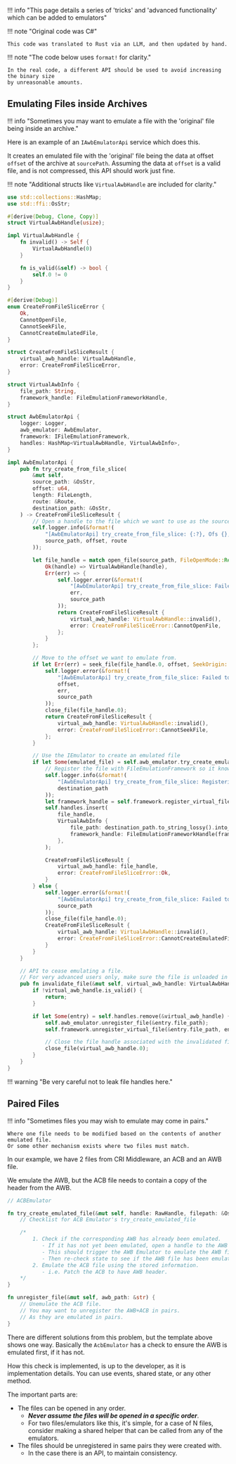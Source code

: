 !!! info "This page details a series of 'tricks' and 'advanced functionality' which can be added to emulators"

!!! note "Original code was C#"

    This code was translated to Rust via an LLM, and then updated by hand.

!!! note "The code below uses `format!` for clarity."

    In the real code, a different API should be used to avoid increasing the binary size
    by unreasonable amounts.

## Emulating Files inside Archives

!!! info "Sometimes you may want to emulate a file with the 'original' file being inside an archive."

Here is an example of an `IAwbEmulatorApi` service which does this.

It creates an emulated file with the 'original' file being the data at offset `offset` of the archive
at `sourcePath`. Assuming the data at `offset` is a valid file, and is not compressed, this API
should work just fine.

!!! note "Additional structs like `VirtualAwbHandle` are included for clarity."

```rust
use std::collections::HashMap;
use std::ffi::OsStr;

#[derive(Debug, Clone, Copy)]
struct VirtualAwbHandle(usize);

impl VirtualAwbHandle {
    fn invalid() -> Self {
        VirtualAwbHandle(0)
    }

    fn is_valid(&self) -> bool {
        self.0 != 0
    }
}

#[derive(Debug)]
enum CreateFromFileSliceError {
    Ok,
    CannotOpenFile,
    CannotSeekFile,
    CannotCreateEmulatedFile,
}

struct CreateFromFileSliceResult {
    virtual_awb_handle: VirtualAwbHandle,
    error: CreateFromFileSliceError,
}

struct VirtualAwbInfo {
    file_path: String,
    framework_handle: FileEmulationFrameworkHandle,
}

struct AwbEmulatorApi {
    logger: Logger,
    awb_emulator: AwbEmulator,
    framework: IFileEmulationFramework,
    handles: HashMap<VirtualAwbHandle, VirtualAwbInfo>,
}

impl AwbEmulatorApi {
    pub fn try_create_from_file_slice(
        &mut self,
        source_path: &OsStr,
        offset: u64,
        length: FileLength,
        route: &Route,
        destination_path: &OsStr,
    ) -> CreateFromFileSliceResult {
        // Open a handle to the file which we want to use as the source.
        self.logger.info(&format!(
            "[AwbEmulatorApi] try_create_from_file_slice: {:?}, Ofs {}, Route {:?}",
            source_path, offset, route
        ));

        let file_handle = match open_file(source_path, FileOpenMode::Read) {
            Ok(handle) => VirtualAwbHandle(handle),
            Err(err) => {
                self.logger.error(&format!(
                    "[AwbEmulatorApi] try_create_from_file_slice: Failed to open base file with error: {}, Path {:?}",
                    err,
                    source_path
                ));
                return CreateFromFileSliceResult {
                    virtual_awb_handle: VirtualAwbHandle::invalid(),
                    error: CreateFromFileSliceError::CannotOpenFile,
                };
            }
        };

        // Move to the offset we want to emulate from.
        if let Err(err) = seek_file(file_handle.0, offset, SeekOrigin::Start) {
            self.logger.error(&format!(
                "[AwbEmulatorApi] try_create_from_file_slice: Failed to seek to offset {} with error: {}, Path {:?}",
                offset,
                err,
                source_path
            ));
            close_file(file_handle.0);
            return CreateFromFileSliceResult {
                virtual_awb_handle: VirtualAwbHandle::invalid(),
                error: CreateFromFileSliceError::CannotSeekFile,
            };
        }

        // Use the IEmulator to create an emulated file
        if let Some(emulated_file) = self.awb_emulator.try_create_emulated_file(file_handle.0, source_path, route) {
            // Register the file with FileEmulationFramework so it knows it exists.
            self.logger.info(&format!(
                "[AwbEmulatorApi] try_create_from_file_slice: Registering {:?}",
                destination_path
            ));
            let framework_handle = self.framework.register_virtual_file(destination_path, emulated_file);
            self.handles.insert(
                file_handle,
                VirtualAwbInfo {
                    file_path: destination_path.to_string_lossy().into_owned(),
                    framework_handle: FileEmulationFrameworkHandle(framework_handle),
                },
            );

            CreateFromFileSliceResult {
                virtual_awb_handle: file_handle,
                error: CreateFromFileSliceError::Ok,
            }
        } else {
            self.logger.error(&format!(
                "[AwbEmulatorApi] try_create_from_file_slice: Failed to Create Emulated File at Path {:?}",
                source_path
            ));
            close_file(file_handle.0);
            CreateFromFileSliceResult {
                virtual_awb_handle: VirtualAwbHandle::invalid(),
                error: CreateFromFileSliceError::CannotCreateEmulatedFile,
            }
        }
    }

    // API to cease emulating a file.
    // For very advanced users only, make sure the file is unloaded in underlying application first.
    pub fn invalidate_file(&mut self, virtual_awb_handle: VirtualAwbHandle) {
        if !virtual_awb_handle.is_valid() {
            return;
        }

        if let Some(entry) = self.handles.remove(&virtual_awb_handle) {
            self.awb_emulator.unregister_file(&entry.file_path);
            self.framework.unregister_virtual_file(&entry.file_path, entry.framework_handle.0);

            // Close the file handle associated with the invalidated file
            close_file(virtual_awb_handle.0);
        }
    }
}
```

!!! warning "Be very careful not to leak file handles here."

## Paired Files

!!! info "Sometimes files you may wish to emulate may come in pairs."

    Where one file needs to be modified based on the contents of another emulated file.
    Or some other mechanism exists where two files must match.

In our example, we have 2 files from CRI Middleware, an ACB and an AWB file.

We emulate the AWB, but the ACB file needs to contain a copy of the header from the AWB.

```rust
// ACBEmulator

fn try_create_emulated_file(&mut self, handle: RawHandle, filepath: &OsStr, route: &Route) -> Option<Box<dyn IEmulatedFile>> {
    // Checklist for ACB Emulator's try_create_emulated_file

    /*
        1. Check if the corresponding AWB has already been emulated.
           - If it has not yet been emulated, open a handle to the AWB file using `open_file()`.
           - This should trigger the AWB Emulator to emulate the AWB file.
           - Then re-check state to see if the AWB file has been emulated.
        2. Emulate the ACB file using the stored information.
           - i.e. Patch the ACB to have AWB header.
    */
}

fn unregister_file(&mut self, awb_path: &str) {
    // Unemulate the ACB file.
    // You may want to unregister the AWB+ACB in pairs.
    // As they are emulated in pairs.
}
```

There are different solutions from this problem, but the template above shows one way.
Basically the `AcbEmulator` has a check to ensure the AWB is emulated first, if it has not.

How this check is implemented, is up to the developer, as it is implementation details.
You can use events, shared state, or any other method.

The important parts are:

- The files can be opened in any order.
    - ***Never assume the files will be opened in a specific order***.
    - For two files/emulators like this, it's simple, for a case of N files, consider making a
      shared helper that can be called from any of the emulators.
- The files should be unregistered in same pairs they were created with.
    - In the case there is an API, to maintain consistency.